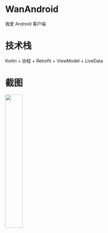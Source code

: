 # WanAndroid
我爱 Android 客户端

# 技术栈
Kotlin + 协程 + Retrofit + ViewModel + LiveData

# 截图
<image src="/images/screenshot1.png" width="33%" height="33%"/>
